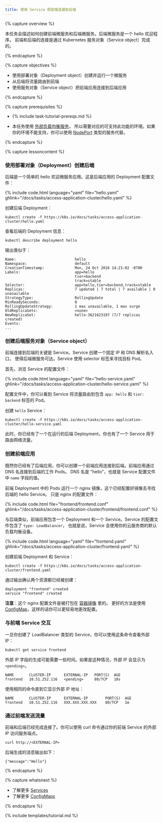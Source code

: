 ```yaml
---
title: 使用 Service 把前端连接到后端
---
```



{% capture overview %}




本任务会描述如何创建前端微服务和后端微服务。后端微服务是一个 hello 欢迎程序。
前端和后端的连接是通过 Kubernetes 服务对象（Service object）完成的。

{% endcapture %}


{% capture objectives %}




* 使用部署对象（Deployment object）创建并运行一个微服务
* 从后端将流量路由到前端
* 使用服务对象（Service object）把前端应用连接到后端应用

{% endcapture %}


{% capture prerequisites %}

* {% include task-tutorial-prereqs.md %}


* 本任务使用 [外部负载均衡服务](/docs/tasks/access-application-cluster/create-external-load-balancer/)，
  所以需要对应的可支持此功能的环境。如果你的环境不能支持，你可以使用
  [NodePort](/docs/user-guide/services/#type-nodeport) 类型的服务代替。

{% endcapture %}


{% capture lessoncontent %}


### 使用部署对象（Deployment）创建后端



后端是一个简单的 hello 欢迎微服务应用。这是后端应用的 Deployment 配置文件：

{% include code.html language="yaml" file="hello.yaml" ghlink="/docs/tasks/access-application-cluster/hello.yaml" %}


创建后端 Deployment：

```
kubectl create -f https://k8s.io/docs/tasks/access-application-cluster/hello.yaml
```


查看后端的 Deployment 信息：

```
kubectl describe deployment hello
```


输出类似于：

```
Name:                           hello
Namespace:                      default
CreationTimestamp:              Mon, 24 Oct 2016 14:21:02 -0700
Labels:                         app=hello
                                tier=backend
                                track=stable
Selector:                       app=hello,tier=backend,track=stable
Replicas:                       7 updated | 7 total | 7 available | 0 unavailable
StrategyType:                   RollingUpdate
MinReadySeconds:                0
RollingUpdateStrategy:          1 max unavailable, 1 max surge
OldReplicaSets:                 <none>
NewReplicaSet:                  hello-3621623197 (7/7 replicas created)
Events:
...
```


### 创建后端服务对象（Service object）





前端连接到后端的关键是 Service。Service 创建一个固定 IP 和 DNS 解析名入口，
使得后端微服务可达。Service 使用 selector 标签来寻找目标 Pod。


首先，浏览 Service 的配置文件：

{% include code.html language="yaml" file="hello-service.yaml" ghlink="/docs/tasks/access-application-cluster/hello-service.yaml" %}



配置文件中，你可以看到 Service 将流量路由到包含 `app: hello` 和 `tier: backend` 标签的 Pod。


创建 `hello` Service：

```
kubectl create -f https://k8s.io/docs/tasks/access-application-cluster/hello-service.yaml
```



此时，你已经有了一个在运行的后端 Deployment，你也有了一个 Service 用于路由网络流量。


### 创建前端应用





既然你已经有了后端应用，你可以创建一个前端应用连接到后端。前端应用通过 DNS 名连接到后端的工作 Pods。
DNS 名是 "hello"，也就是 Service 配置文件中 `name` 字段的值。



前端 Deployment 中的 Pods 运行一个 nginx 镜像，这个已经配置好镜像去寻找后端的 hello Service。
只是 nginx 的配置文件：

{% include code.html file="frontend/frontend.conf" ghlink="/docs/tasks/access-application-cluster/frontend/frontend.conf" %}




与后端类似，前端应用包含一个 Deployment 和一个 Service。Service 的配置文件包含了 `type: LoadBalancer`，
也就是说，Service 会使用你的云服务商的默认负载均衡设备。

{% include code.html language="yaml" file="frontend.yaml" ghlink="/docs/tasks/access-application-cluster/frontend.yaml" %}


创建前端 Deployment 和 Service：

```
kubectl create -f https://k8s.io/docs/tasks/access-application-cluster/frontend.yaml
```


通过输出确认两个资源都已经被创建：

```
deployment "frontend" created
service "frontend" created
```






**注意**：这个 nginx 配置文件是被打包在 [容器镜像](/docs/tasks/access-application-cluster/frontend/Dockerfile) 里的。
更好的方法是使用 [ConfigMap](/docs/tasks/configure-pod-container/configmap/)，这样的话你可以更轻易地更改配置。


### 与前端 Service 交互



一旦你创建了 LoadBalancer 类型的 Service，你可以使用这条命令查看外部 IP：

```
kubectl get service frontend
```



外部 IP 字段的生成可能需要一些时间。如果是这种情况，外部 IP 会显示为 `<pending>`。

```
NAME       CLUSTER-IP      EXTERNAL-IP   PORT(S)  AGE
frontend   10.51.252.116   <pending>     80/TCP   10s
```


使用相同的命令直到它显示外部 IP 地址：

```
NAME       CLUSTER-IP      EXTERNAL-IP        PORT(S)  AGE
frontend   10.51.252.116   XXX.XXX.XXX.XXX    80/TCP   1m
```


### 通过前端发送流量



前端和后端已经完成连接了。你可以使用 curl 命令通过你的前端 Service 的外部 IP 访问服务端点。

```
curl http://<EXTERNAL-IP>
```


后端生成的消息输出如下：

```
{"message":"Hello"}
```

{% endcapture %}


{% capture whatsnext %}



* 了解更多 [Services](/docs/concepts/services-networking/service/)
* 了解更多 [ConfigMaps](/docs/tasks/configure-pod-container/configmap/)

{% endcapture %}

{% include templates/tutorial.md %}
